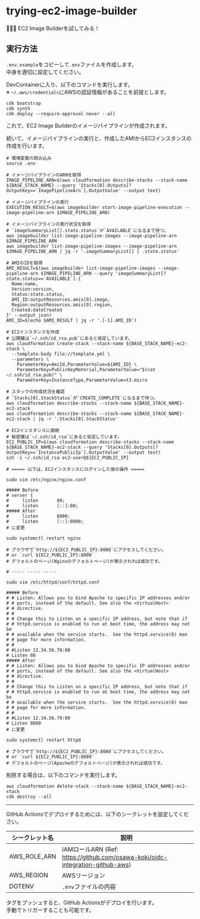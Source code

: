 # trying-ec2-image-builder

🍧🍧🍧 EC2 Image Builderを試してみる！  

## 実行方法

`.env.example`をコピーして`.env`ファイルを作成します。  
中身を適切に設定してください。  

DevContainerに入り、以下のコマンドを実行します。  
※ `~/.aws/credentials`にAWSの認証情報があることを前提とします。  

```shell
cdk bootstrap
cdk synth
cdk deploy --require-approval never --all
```

これで、EC2 Image Builderのイメージパイプラインが作成されます。  

続いて、イメージパイプラインの実行と、作成したAMIからEC2インスタンスの作成を行います。  

```shell
# 環境変数の読み込み
source .env

# イメージパイプラインのARNを取得
IMAGE_PIPELINE_ARN=$(aws cloudformation describe-stacks --stack-name ${BASE_STACK_NAME} --query 'Stacks[0].Outputs[?OutputKey==`ImagePipelineArn`].OutputValue' --output text)

# イメージパイプラインの実行
EXECUTION_RESULT=$(aws imagebuilder start-image-pipeline-execution --image-pipeline-arn $IMAGE_PIPELINE_ARN)

# イメージパイプラインの実行状況を取得
# `imageSummaryList[].state.status`が`AVAILABLE`になるまで待つ。
aws imagebuilder list-image-pipeline-images --image-pipeline-arn $IMAGE_PIPELINE_ARN
aws imagebuilder list-image-pipeline-images --image-pipeline-arn $IMAGE_PIPELINE_ARN | jq -r '.imageSummaryList[] | .state.status'

# AMIのIDを取得
AMI_RESULT=$(aws imagebuilder list-image-pipeline-images --image-pipeline-arn $IMAGE_PIPELINE_ARN --query 'imageSummaryList[?state.status==`AVAILABLE`].{
  Name:name,
  Version:version,
  Status:state.status,
  AMI_ID:outputResources.amis[0].image,
  Region:outputResources.amis[0].region,
  Created:dateCreated
}' --output json)
AMI_ID=$(echo $AMI_RESULT | jq -r '.[-1].AMI_ID')

# EC2インスタンスを作成
# 公開鍵は`~/.ssh/id_rsa.pub`にあると仮定しています。
aws cloudformation create-stack --stack-name ${BASE_STACK_NAME}-ec2-stack \
  --template-body file://template.yml \
  --parameters \
    ParameterKey=AmiId,ParameterValue=${AMI_ID} \
    ParameterKey=PublicKeyMaterial,ParameterValue="$(cat ~/.ssh/id_rsa.pub)" \
    ParameterKey=InstanceType,ParameterValue=t3.micro

# スタックの作成状況を確認
# `Stacks[0].StackStatus`が`CREATE_COMPLETE`になるまで待つ。
aws cloudformation describe-stacks --stack-name ${BASE_STACK_NAME}-ec2-stack
aws cloudformation describe-stacks --stack-name ${BASE_STACK_NAME}-ec2-stack | jq -r '.Stacks[0].StackStatus'

# EC2インスタンスに接続
# 秘密鍵は`~/.ssh/id_rsa`にあると仮定しています。
EC2_PUBLIC_IP=$(aws cloudformation describe-stacks --stack-name ${BASE_STACK_NAME}-ec2-stack --query 'Stacks[0].Outputs[?OutputKey==`InstancePublicIp`].OutputValue' --output text)
ssh -i ~/.ssh/id_rsa ec2-user@${EC2_PUBLIC_IP}

# ===== 以下は、EC2インスタンスにログインした後の操作 =====

sudo vim /etc/nginx/nginx.conf

##### Before
# server {
#     listen       80;
#     listen       [::]:80;
##### After
#     listen       8000;
#     listen       [::]:8000;
# に変更

sudo systemctl restart nginx

# ブラウザで`http://${EC2_PUBLIC_IP}:8000`にアクセスしてください。
# or `curl ${EC2_PUBLIC_IP}:8000`
# デフォルトのページ(Nginxのデフォルトページ)が表示されれば成功です。

# ----- ----- -----

sudo vim /etc/httpd/conf/httpd.conf

##### Before
# # Listen: Allows you to bind Apache to specific IP addresses and/or
# # ports, instead of the default. See also the <VirtualHost>
# # directive.
# #
# # Change this to Listen on a specific IP address, but note that if
# # httpd.service is enabled to run at boot time, the address may not be
# # available when the service starts.  See the httpd.service(8) man
# # page for more information.
# #
# #Listen 12.34.56.78:80
# Listen 80
##### After
# # Listen: Allows you to bind Apache to specific IP addresses and/or
# # ports, instead of the default. See also the <VirtualHost>
# # directive.
# #
# # Change this to Listen on a specific IP address, but note that if
# # httpd.service is enabled to run at boot time, the address may not be
# # available when the service starts.  See the httpd.service(8) man
# # page for more information.
# #
# #Listen 12.34.56.78:80
# Listen 8080
# に変更

sudo systemctl restart httpd

# ブラウザで`http://${EC2_PUBLIC_IP}:8080`にアクセスしてください。
# or `curl ${EC2_PUBLIC_IP}:8080`
# デフォルトのページ(Apacheのデフォルトページ)が表示されれば成功です。
```

削除する場合は、以下のコマンドを実行します。  

```shell
aws cloudformation delete-stack --stack-name ${BASE_STACK_NAME}-ec2-stack
cdk destroy --all
```

---

GitHub Actionsでデプロイするためには、以下のシークレットを設定してください。  

| シークレット名 | 説明 |
| --- | --- |
| AWS_ROLE_ARN | IAMロールARN (Ref: https://github.com/osawa-koki/oidc-integration-github-aws) |
| AWS_REGION | AWSリージョン |
| DOTENV | `.env`ファイルの内容 |

タグをプッシュすると、GitHub Actionsがデプロイを行います。  
手動でトリガーすることも可能です。  
